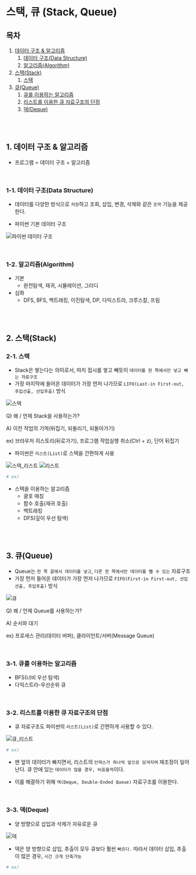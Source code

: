 # 스택, 큐 (Stack, Queue)

## 목차

1. [데이터 구조 & 알고리즘](#1-데이터-구조--알고리즘)
    1. [데이터 구조(Data Structure)](#1-1-데이터-구조data-structure)
    2. [알고리즘(Algorithm)](#1-2-알고리즘algorithm)
2. [스택(Stack)](#2-스택stack)
    1. [스택](#2-1-스택)
3. [큐(Queue)](#3-큐queue)
    1. [큐를 이용하는 알고리즘](#3-1-큐를-이용하는-알고리즘)
    2. [리스트를 이용한 큐 자료구조의 단점](#3-2-리스트를-이용한-큐-자료구조의-단점)
    3. [덱(Deque)](#3-3-덱deque)

<br>
<br>

## 1. 데이터 구조 & 알고리즘

-   프로그램 = 데이터 구조 + 알고리즘

<br>

### 1-1. 데이터 구조(Data Structure)

-   데이터를 다양한 방식으로 `저장`하고 조회, 삽입, 변경, 삭제와 같은 `조작` 기능을 제공한다.

-   파이썬 기본 데이터 구조

![파이썬 데이터 구조](../assets/img/python_data_structure.png)

<br>

### 1-2. 알고리즘(Algorithm)

-   기본
    -   완전탐색, 재귀, 시뮬레이션, 그리디
-   심화
    -   DFS, BFS, 백트래킹, 이진탐색, DP, 다익스트라, 크루스칼, 프림

<br>
<br>

## 2. 스택(Stack)

### 2-1. 스택

-   Stack은 쌓는다는 의미로서, 마치 접시를 쌓고 빼듯이 `데이터를 한 쪽에서만 넣고 빼는 자료구조`
-   가장 마지막에 들어온 데이터가 가장 먼저 나가므로 `LIFO(Last-in First-out, 후입선출, 선입후출)` 방식

![스택](../assets/img/python_stack.png)

Q) 왜 / 언제 Stack을 사용하는가?

A) 이전 작업의 기억(뒤집기, 되돌리기, 되돌아가기)

ex) 브라우저 히스토리(뒤로가기), 프로그램 작업실행 취소(Ctrl + z), 단어 뒤집기

-   파이썬은 `리스트(List)`로 스택을 간편하게 사용

![스택_리스트](../assets/img/python_stack_list.png)
![리스트](../assets/img/python_list.png)

```python
# ex)


```

-   스택을 이용하는 알고리즘
    -   괄호 매칭
    -   함수 호출(재귀 호출)
    -   백트래킹
    -   DFS(깊이 우선 탐색)

<br>
<br>

## 3. 큐(Queue)

-   Queue는 `한 쪽 끝에서 데이터를 넣고`, `다른 한 쪽에서만 데이터를 뺄 수 있는` 자료구조
-   가장 먼저 들어온 데이터가 가장 먼저 나가므로 `FIFO(First-in First-out, 선입선출, 후입후출)` 방식

![큐](../assets/img/python_queue.png)

Q) 왜 / 언제 Queue를 사용하는가?

A) 순서와 대기

ex) 프로세스 관리(데이터 버퍼), 클라이언트/서버(Message Queue)

<br>

### 3-1. 큐를 이용하는 알고리즘

-   BFS(너비 우선 탐색)
-   다익스트라-우선순위 큐

<br>

### 3-2. 리스트를 이용한 큐 자료구조의 단점

-   큐 자료구조도 파이썬의 `리스트(List)`로 간편하게 사용할 수 있다.

![큐_리스트](../assets/img/python_queue_list.png)

```python
# ex)


```

-   맨 앞의 데이터가 빠지면서, 리스트의 `인덱스가 하나씩 앞으로 당겨지며` 재조정이 일어난다. 큐 안에 있는 `데이터가 많을 경우, 비효율적`이다.

-   이를 해결하기 위해 `덱(Deque, Double-Ended Queue)` 자료구조를 이용한다.

<br>

### 3-3. 덱(Deque)

-   양 방향으로 삽입과 삭제가 자유로운 큐

![덱](../assets/img/python_deque.png)

-   덱은 양 방향으로 삽입, 추출이 모두 큐보다 훨씬 `빠르다.` 따라서 데이터 삽입, 추출이 많은 경우, `시간 크게 단축가능`

```python
# ex)


```
